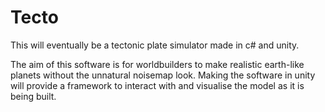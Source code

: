 # Tecto
This will eventually be a tectonic plate simulator made in c# and unity.

The aim of this software is for worldbuilders to make realistic earth-like planets without the unnatural noisemap look.
Making the software in unity will provide a framework to interact with and visualise the model as it is being built.
